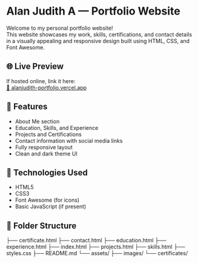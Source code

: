 # Alan Judith A — Portfolio Website

Welcome to my personal portfolio website!  
This website showcases my work, skills, certifications, and contact details in a visually appealing and responsive design built using HTML, CSS, and Font Awesome.

## 🌐 Live Preview
If hosted online, link it here:  
[🔗 alanjudith-portfolio.vercel.app](#)

## 📌 Features

- About Me section
- Education, Skills, and Experience
- Projects and Certifications
- Contact information with social media links
- Fully responsive layout
- Clean and dark theme UI

## 🚀 Technologies Used

- HTML5
- CSS3
- Font Awesome (for icons)
- Basic JavaScript (if present)

## 📁 Folder Structure

├── certificate.html
├── contact.html
├── education.html
├── experience.html
├── index.html
├── projects.html
├── skills.html
├── styles.css
├── README.md
└── assets/
├── images/
└── certificates/
